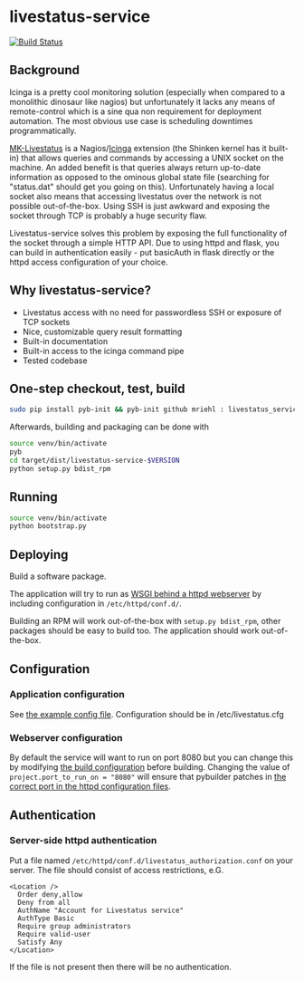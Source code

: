 livestatus-service
==================

[![Build Status](https://travis-ci.org/mriehl/livestatus_service.png?branch=master)](https://travis-ci.org/mriehl/livestatus_service)

## Background
Icinga is a pretty cool monitoring solution (especially when compared to a monolithic dinosaur like nagios)
but unfortunately it lacks any means of remote-control which is a sine qua non requirement for deployment automation.
The most obvious use case is scheduling downtimes programmatically.

[MK-Livestatus](http://mathias-kettner.de/checkmk_livestatus.html) is a Nagios/[Icinga](http://docs.icinga.org/latest/en/int-mklivestatus.html) extension (the Shinken kernel has
it built-in) that allows queries and commands by accessing a UNIX socket on the machine.
An added benefit is that queries always return up-to-date information as opposed to the ominous global state file
(searching for "status.dat" should get you going on this). Unfortunately having a local socket also means that accessing
livestatus over the network is not possible out-of-the-box.
Using SSH is just awkward and exposing the socket through TCP is probably a huge security flaw.

Livestatus-service solves this problem by exposing the full functionality of the socket through a simple HTTP API.
Due to using httpd and flask, you can build in authentication easily - put basicAuth in flask directly or the httpd
access configuration of your choice.

## Why livestatus-service?
 * Livestatus access with no need for passwordless SSH or exposure of TCP sockets
 * Nice, customizable query result formatting
 * Built-in documentation
 * Built-in access to the icinga command pipe
 * Tested codebase


## One-step checkout, test, build
```bash
sudo pip install pyb-init && pyb-init github mriehl : livestatus_service
```

Afterwards, building and packaging can be done with
```bash
source venv/bin/activate
pyb
cd target/dist/livestatus-service-$VERSION
python setup.py bdist_rpm
```

## Running
```bash
source venv/bin/activate
python bootstrap.py
```

## Deploying
Build a software package.

The application will try to run as [WSGI behind a httpd webserver](http://flask.pocoo.org/docs/deploying/mod_wsgi/)
by including configuration in ```/etc/httpd/conf.d/```.

Building an RPM will work out-of-the-box with ```setup.py bdist_rpm```, other packages should be easy to build too.
The application should work out-of-the-box.

## Configuration
### Application configuration
See [the example config file](https://github.com/mriehl/livestatus_service/blob/master/livestatus.cfg).
Configuration should be in /etc/livestatus.cfg
### Webserver configuration
By default the service will want to run on port 8080 but you can change this by modifying [the build configuration](https://github.com/mriehl/livestatus_service/blob/master/build.py)
before building.
Changing the value of ```project.port_to_run_on = "8080"``` will ensure that pybuilder patches in [the correct port in the httpd configuration files](https://github.com/mriehl/livestatus_service/blob/master/src/main/python/livestatus_service/livestatus_service.conf).

## Authentication
### Server-side httpd authentication
Put a file named ```/etc/httpd/conf.d/livestatus_authorization.conf``` on your server.
The file should consist of access restrictions, e.G.
```
<Location />
  Order deny,allow
  Deny from all
  AuthName "Account for Livestatus service"
  AuthType Basic
  Require group administrators
  Require valid-user
  Satisfy Any
</Location>
```
If the file is not present then there will be no authentication.
